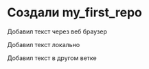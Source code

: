 ﻿# Создали my_first_repo

Добавил текст через веб браузер

Добавил текст локально

Добавил текст в другом ветке